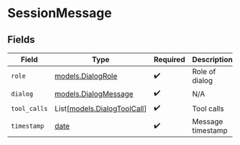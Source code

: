 # SessionMessage


## Fields

| Field                                                                | Type                                                                 | Required                                                             | Description                                                          | Example                                                              |
| -------------------------------------------------------------------- | -------------------------------------------------------------------- | -------------------------------------------------------------------- | -------------------------------------------------------------------- | -------------------------------------------------------------------- |
| `role`                                                               | [models.DialogRole](../models/dialogrole.md)                         | :heavy_check_mark:                                                   | Role of dialog                                                       |                                                                      |
| `dialog`                                                             | [models.DialogMessage](../models/dialogmessage.md)                   | :heavy_check_mark:                                                   | N/A                                                                  |                                                                      |
| `tool_calls`                                                         | List[[models.DialogToolCall](../models/dialogtoolcall.md)]           | :heavy_check_mark:                                                   | Tool calls                                                           |                                                                      |
| `timestamp`                                                          | [date](https://docs.python.org/3/library/datetime.html#date-objects) | :heavy_check_mark:                                                   | Message timestamp                                                    | 2024-06-19T00:00:00                                                  |